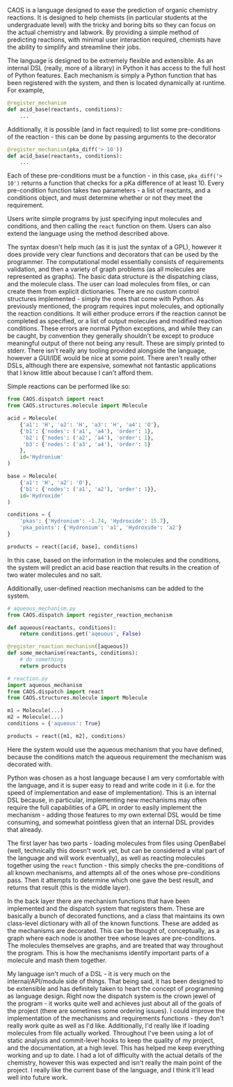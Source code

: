 CAOS is a language designed to ease the prediction of organic chemistry reactions. It is designed
to help chemists (in particular students at the undergraduate level) with the tricky and boring bits
so they can focus on the actual chemistry and labwork.  By providing a simple method of predicting reactions,
with minimal user interaction required, chemists have the ability to simplify and streamline their jobs.

The language is designed to be extremely flexible and extensible.  As an internal DSL (really, more of a library)
in Python it has access to the full host of Python features.  Each mechanism is simply a Python function that has
been registered with the system, and then is located dynamically at runtime.  For example,

```python
@register_mechanism
def acid_base(reactants, conditions):
    ...
```

Additionally, it is possible (and in fact required) to list some pre-conditions of the reaction - this can be
done by passing arguments to the decorator

```python
@register_mechanism(pka_diff('> 10'))
def acid_base(reactants, conditions):
    ...
```

Each of these pre-conditions must be a function - in this case, `pka_diff('> 10')` returns a function that checks
for a pKa difference of at least 10.  Every pre-condition function takes two parameters - a list of reactants,
and a conditions object, and must determine whether or not they meet the requirement.

Users write simple programs by just specifying input molecules and conditions, and then calling the `react`
function on them.  Users can also extend the language using the method described above.

The syntax doesn't help much (as it is just the syntax of a GPL), however it does provide very clear functions
and decorators that can be used by the programmer.  The computational model essentially consists of requirements
validation, and then a variety of graph problems (as all molecules are represented as graphs).  The basic data 
structure is the dispatching class, and the molecule class.  The user can load molecules from files, or can
create them from explicit dictionaries.  There are no custom control structures implemented - simply the ones
that come with Python.  As previously mentioned, the program requires input molecules, and optionally the
reaction conditions.  It will either produce errors if the reaction cannot be completed as specified, or
a list of output molecules and modified reaction conditions.  These errors are normal Python exceptions,
and while they can be caught, by convention they generally shouldn't be except to produce meaningful output of
there not being any result. These are simply printed to stderr.  There isn't really any tooling provided
alongside the language, however a GUI/IDE would be nice at some point.  There aren't really other DSLs,
although there are expensive, somewhat not fantastic applications that I know little about because I 
can't afford them.

Simple reactions can be performed like so:

```python
from CAOS.dispatch import react
from CAOS.structures.molecule import Molecule

acid = Molecule(
    {'a1': 'H', 'a2': 'H', 'a3': 'H', 'a4': 'O'},
    {'b1': {'nodes': ('a1', 'a4'), 'order': 1},
     'b2': {'nodes': ('a2', 'a4'), 'order': 1},
     'b3': {'nodes': ('a3', 'a4'), 'order': 1}
    },
    id='Hydronium'
)

base = Molecule(
    {'a1': 'H', 'a2': 'O'},
    {'b1': {'nodes': ('a1', 'a2'), 'order': 1}},
    id='Hydroxide'
)

conditions = {
    'pkas': {'Hydronium': -1.74, 'Hydroxide': 15.7},
    'pka_points': {'Hydronium': 'a1', 'Hydroxide': 'a2'}
}

products = react([acid, base], conditions)
```

In this case, based on the information in the molecules and the conditions,
the system will predict an acid base reaction that results in the creation of
two water molecules and no salt.

Additionally, user-defined reaction mechanisms can be added to the system.

```python
# aqueous_mechanism.py
from CAOS.dispatch import register_reaction_mechanism

def aqueous(reactants, conditions):
    return conditions.get('aqeuous', False)

@register_reaction_mechanism([aqueous])
def some_mechanism(reactants, conditions):
    # do something
    return products

# reaction.py
import aqueous_mechanism
from CAOS.dispatch import react
from CAOS.structures.molecule import Molecule

m1 = Molecule(...)
m2 = Molecule(...)
conditions = {'aqueous': True}

products = react([m1, m2], conditions)
```

Here the system would use the aqueous mechanism that you have defined,
because the conditions match the aqueous requirement the mechanism was
decorated with.

Python was chosen as a host language because I am very comfortable with the language,
and it is super easy to read and write code in it (i.e. for the speed of implementation
and ease of implementation).  This is an internal DSL because, in particular,
implementing new mechanisms may often require the full capabilities of a GPL in order
to easily implement the mechanism - adding those features to my own external DSL
would be time consuming, and somewhat pointless given that an internal DSL provides
that already.

The first layer has two parts - loading molecules from files using OpenBabel 
(well, technically this doesn't work yet, but can be considered a vital part of
the language and will work eventually), as well as reacting molecules together
using the `react` function - this simply checks the pre-conditions of all known
mechanisms, and attempts all of the ones whose pre-conditions pass.  Then it attempts
to determine which one gave the best result, and returns that result (this is the
middle layer).

In the back layer there are mechanism functions that have been implemented and the
dispatch system that registers them.  These are basically a bunch of decorated
functions, and a class that maintains its own class-level dictionary with all of the 
known functions.  These are added as the mechanisms are decorated.  This can be thought of,
conceptually, as a graph where each node is another tree whose leaves are pre-conditions.
The molecules themselves are graphs, and are treated that way throughout the program.
This is how the mechanisms identify important parts of a molecule and mash them
together.

My language isn't much of a DSL - it is very much on the internal/API/module side
of things.  That being said, it has been designed to be extensible and has 
definitely taken to heart the concept of programming as language design.  Right now
the dispatch system is the crown jewel of the program - it works quite well and
achieves just about all of the goals of the project (there are sometimes some
ordering issues).  I could improve the implementation of the mechanisms and 
requirements functions - they don't really work quite as well as I'd like.  Additionally,
I'd really like if loading molecules from file actually worked. Throughout I've been
using a lot of static analysis and commit-level hooks to keep the quality of my
project, and the documentation, at a high level.  This has helped me keep everything
working and up to date.  I had a lot of difficulty with the actual details of the
chemistry, however this was expected and isn't really the main point of the project.
I really like the current base of the language, and I think it'll lead well into
future work.
